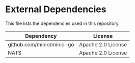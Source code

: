 # External Dependencies

This file lists the dependencies used in this repository.

| Dependency | License |
|-|-|
| github.com/minio/minio-go | Apache 2.0 License |
| NATS | Apache 2.0 License |
